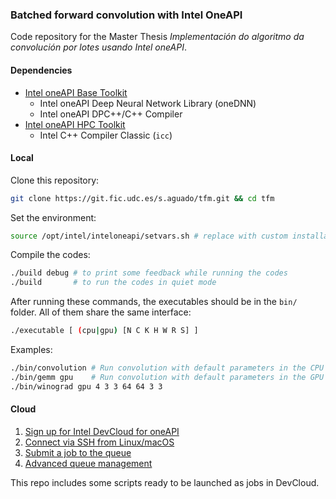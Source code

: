 ### Batched forward convolution with Intel OneAPI

Code repository for the Master Thesis *Implementación do algoritmo da convolución por lotes usando Intel oneAPI*.

#### Dependencies

- [Intel oneAPI Base Toolkit](https://software.intel.com/content/www/us/en/develop/tools/oneapi/base-toolkit/download.html?operatingsystem=linux&distributions=webdownload&options=online)
  - Intel oneAPI Deep Neural Network Library (oneDNN)
  - Intel oneAPI DPC++/C++ Compiler
- [Intel oneAPI HPC Toolkit](https://software.intel.com/content/www/us/en/develop/tools/oneapi/hpc-toolkit/download.html?operatingsystem=linux&distributions=webdownload&options=online)
  - Intel C++ Compiler Classic (`icc`)

#### Local

Clone this repository:

```bash
git clone https://git.fic.udc.es/s.aguado/tfm.git && cd tfm
```

Set the environment:

```bash
source /opt/intel/inteloneapi/setvars.sh # replace with custom installation path 
```

Compile the codes:

```bash
./build debug # to print some feedback while running the codes
./build       # to run the codes in quiet mode
```

After running these commands, the executables should be in the `bin/` folder. All of them share the same interface:

```bash
./executable [ (cpu|gpu) [N C K H W R S] ]
```

Examples:

```bash
./bin/convolution # Run convolution with default parameters in the CPU
./bin/gemm gpu    # Run convolution with default parameters in the GPU
./bin/winograd gpu 4 3 3 64 64 3 3 
```

#### Cloud

1. [Sign up for Intel DevCloud for oneAPI](https://www.intel.com/content/www/us/en/forms/idz/devcloud-enrollment/oneapi-request.html)
2. [Connect via SSH from Linux/macOS](https://devcloud.intel.com/oneapi/documentation/connect-with-ssh-linux-macos/)
3. [Submit a job to the queue](https://devcloud.intel.com/oneapi/documentation/job-submission/)
4. [Advanced queue management](https://devcloud.intel.com/oneapi/documentation/advanced-queue/)

This repo includes some scripts ready to be launched as jobs in DevCloud.